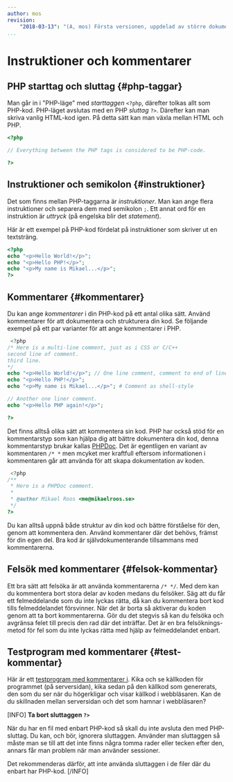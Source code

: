 ```yaml
---
author: mos
revision:
    "2018-03-13": "(A, mos) Första versionen, uppdelad av större dokument."
...
```

Instruktioner och kommentarer
=======================



PHP starttag och sluttag {#php-taggar}
-----------------------

Man går in i "PHP-läge" med *starttaggen* `<?php`, därefter tolkas allt som PHP-kod. PHP-läget avslutas med en PHP *sluttag* `?>`. Därefter kan man skriva vanlig HTML-kod igen. På detta sätt kan man växla mellan HTML och PHP.

```php
<?php 

// Everything between the PHP tags is considered to be PHP-code.

?>
```


Instruktioner och semikolon {#instruktioner}
-----------------------

Det som finns mellan PHP-taggarna är *instruktioner*. Man kan ange flera instruktioner och separera dem med semikolon `;`. Ett annat ord för en instruktion är *uttryck* (på engelska blir det *statement*).

Här är ett exempel på PHP-kod fördelat på instruktioner som skriver ut en textsträng.

```php
<?php 
echo "<p>Hello World!</p>";
echo "<p>Hello PHP!</p>";
echo "<p>My name is Mikael...</p>";
?>
```



Kommentarer {#kommentarer}
-----------------------

Du kan ange *kommentarer* i din PHP-kod på ett antal olika sätt. Använd kommentarer för att dokumentera och strukturera din kod. Se följande exempel på ett par varianter för att ange kommentarer i PHP.


```php
 <?php
/* Here is a multi-line comment, just as i CSS or C/C++
second line of comment.
third line.
*/
echo "<p>Hello World!</p>"; // One line comment, comment to end of line
echo "<p>Hello PHP!</p>";
echo "<p>My name is Mikael...</p>"; # Comment as shell-style

// Another one liner comment.
echo "<p>Hello PHP again!</p>";

?>
```

Det finns alltså olika sätt att kommentera sin kod. PHP har också stöd för en kommentarstyp som kan hjälpa dig att bättre dokumentera din kod, denna kommentarstyp brukar kallas [PHPDoc](http://en.wikipedia.org/wiki/PHPDoc). Det är egentligen en variant av kommentaren `/* *` men mcyket mer kraftfull eftersom informationen i kommentaren går att använda för att skapa dokumentation av koden.

```php
 <?php
/** 
 * Here is a PHPDoc comment.
 *
 * @author Mikael Roos <me@mikaelroos.se>
 */
?>
```

Du kan alltså uppnå både struktur av din kod och bättre förståelse för den, genom att kommentera den. Använd kommentarer där det behövs, främst för din egen del. Bra kod är självdokumenterande tillsammans med kommentarerna.



Felsök med kommentarer {#felsok-kommentar}
-----------------------

Ett bra sätt att felsöka är att använda kommentarerna `/* */`. Med dem kan du kommentera bort stora delar av koden medans du felsöker. Säg att du får ett felmeddelande som du inte lyckas rätta, då kan du kommentera bort kod tills felmeddelandet försvinner. När det är borta så aktiverar du koden genom att ta bort kommentarerna. Gör du det stegvis så kan du felsöka och avgränsa felet till precis den rad där det inträffar. Det är en bra felsöknings-metod för fel som du inte lyckas rätta med hjälp av felmeddelandet enbart.



Testprogram med kommentarer {#test-kommentar}
-----------------------

Här är ett [testprogram med kommentarer i](kod-exempel/guiden-php-20/4/comments.php). Kika och se källkoden för programmet (på serversidan), kika sedan på den källkod som genererats, den som du ser när du högerkligar och visar källkod i webbläsaren. Kan de du skillnaden mellan serversidan och det som hamnar i webbläsaren?


[INFO]
**Ta bort sluttaggen `?>`**

När du har en fil med enbart PHP-kod så skall du inte avsluta den med PHP-sluttag. Du kan, och bör, ignorera sluttaggen. Använder man sluttaggen så måste man se till att det inte finns några tomma rader eller tecken efter den, annars får man problem när man använder sessioner.

Det rekommenderas därför, att inte använda sluttaggen i de filer där du enbart har PHP-kod.
[/INFO]
